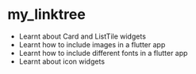# my_linktree

- Learnt about Card and ListTile widgets
- Learnt how to include images in a flutter app
- Learnt how to include different fonts in a flutter app
- Learnt about icon widgets

